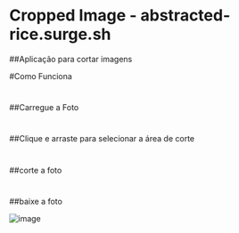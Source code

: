 # Cropped Image - abstracted-rice.surge.sh

##Aplicação para cortar imagens

#Como Funciona
#

##Carregue a Foto
#
##Clique e arraste para selecionar a área de corte
#
##corte a foto
#
##baixe a foto

![image](https://user-images.githubusercontent.com/81257067/138517440-26c7223b-dfb7-4e7c-b6cb-1b0fe10ad67a.png)

